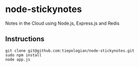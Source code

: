 node-stickynotes
================

Notes in the Cloud using Node.js, Express.js and Redis


## Instructions
```
git clone git@github.com:tiepologian/node-stickynotes.git
sudo npm install
node app.js
```

